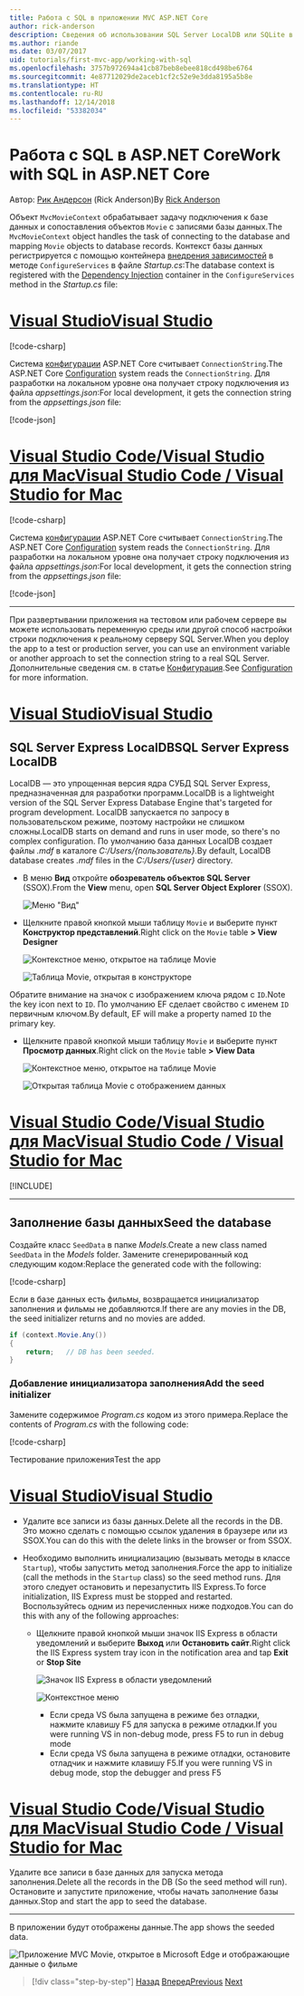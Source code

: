 ```yaml
---
title: Работа с SQL в приложении MVC ASP.NET Core
author: rick-anderson
description: Сведения об использовании SQL Server LocalDB или SQLite в приложении MVC ASP.NET Core.
ms.author: riande
ms.date: 03/07/2017
uid: tutorials/first-mvc-app/working-with-sql
ms.openlocfilehash: 3757b972694a41cb87beb8ebee818cd498be6764
ms.sourcegitcommit: 4e87712029de2aceb1cf2c52e9e3dda8195a5b8e
ms.translationtype: HT
ms.contentlocale: ru-RU
ms.lasthandoff: 12/14/2018
ms.locfileid: "53382034"
---
```

# <a name="work-with-sql-in-aspnet-core"></a><span data-ttu-id="be00c-103">Работа с SQL в ASP.NET Core</span><span class="sxs-lookup"><span data-stu-id="be00c-103">Work with SQL in ASP.NET Core</span></span>

<span data-ttu-id="be00c-104">Автор: [Рик Андерсон](https://twitter.com/RickAndMSFT) (Rick Anderson)</span><span class="sxs-lookup"><span data-stu-id="be00c-104">By [Rick Anderson](https://twitter.com/RickAndMSFT)</span></span>

<span data-ttu-id="be00c-105">Объект `MvcMovieContext` обрабатывает задачу подключения к базе данных и сопоставления объектов `Movie` с записями базы данных.</span><span class="sxs-lookup"><span data-stu-id="be00c-105">The `MvcMovieContext` object handles the task of connecting to the database and mapping `Movie` objects to database records.</span></span> <span data-ttu-id="be00c-106">Контекст базы данных регистрируется с помощью контейнера [внедрения зависимостей](xref:fundamentals/dependency-injection) в методе `ConfigureServices` в файле *Startup.cs*:</span><span class="sxs-lookup"><span data-stu-id="be00c-106">The database context is registered with the [Dependency Injection](xref:fundamentals/dependency-injection) container in the `ConfigureServices` method in the *Startup.cs* file:</span></span>

<!-- VS -------------------------->
# <a name="visual-studiotabvisual-studio"></a>[<span data-ttu-id="be00c-107">Visual Studio</span><span class="sxs-lookup"><span data-stu-id="be00c-107">Visual Studio</span></span>](#tab/visual-studio)

[!code-csharp[](~/tutorials/first-mvc-app/start-mvc/sample/MvcMovie22/Startup.cs?name=snippet_ConfigureServices&highlight=13-99)]

<span data-ttu-id="be00c-108">Система [конфигурации](xref:fundamentals/configuration/index) ASP.NET Core считывает `ConnectionString`.</span><span class="sxs-lookup"><span data-stu-id="be00c-108">The ASP.NET Core [Configuration](xref:fundamentals/configuration/index) system reads the `ConnectionString`.</span></span> <span data-ttu-id="be00c-109">Для разработки на локальном уровне она получает строку подключения из файла *appsettings.json*:</span><span class="sxs-lookup"><span data-stu-id="be00c-109">For local development, it gets the connection string from the *appsettings.json* file:</span></span>

[!code-json[](start-mvc/sample/MvcMovie/appsettings.json?highlight=2&range=8-10)]

<!-- Code -------------------------->
# <a name="visual-studio-code--visual-studio-for-mactabvisual-studio-codevisual-studio-mac"></a>[<span data-ttu-id="be00c-110">Visual Studio Code/Visual Studio для Mac</span><span class="sxs-lookup"><span data-stu-id="be00c-110">Visual Studio Code / Visual Studio for Mac</span></span>](#tab/visual-studio-code+visual-studio-mac)

[!code-csharp[](~/tutorials/first-mvc-app/start-mvc/sample/MvcMovie22/Startup.cs?name=snippet_UseSqlite&highlight=11-12)]

<span data-ttu-id="be00c-111">Система [конфигурации](xref:fundamentals/configuration/index) ASP.NET Core считывает `ConnectionString`.</span><span class="sxs-lookup"><span data-stu-id="be00c-111">The ASP.NET Core [Configuration](xref:fundamentals/configuration/index) system reads the `ConnectionString`.</span></span> <span data-ttu-id="be00c-112">Для разработки на локальном уровне она получает строку подключения из файла *appsettings.json*:</span><span class="sxs-lookup"><span data-stu-id="be00c-112">For local development, it gets the connection string from the *appsettings.json* file:</span></span>

[!code-json[](~/tutorials/first-mvc-app/start-mvc/sample/MvcMovie22/appsettingsSQLite.json?highlight=2&range=8-10)]

---  
<!-- End of VS tabs -->

<span data-ttu-id="be00c-113">При развертывании приложения на тестовом или рабочем сервере вы можете использовать переменную среды или другой способ настройки строки подключения к реальному серверу SQL Server.</span><span class="sxs-lookup"><span data-stu-id="be00c-113">When you deploy the app to a test or production server, you can use an environment variable or another approach to set the connection string to a real SQL Server.</span></span> <span data-ttu-id="be00c-114">Дополнительные сведения см. в статье [Конфигурация](xref:fundamentals/configuration/index).</span><span class="sxs-lookup"><span data-stu-id="be00c-114">See [Configuration](xref:fundamentals/configuration/index) for more information.</span></span>

<!-- VS -------------------------->
# <a name="visual-studiotabvisual-studio"></a>[<span data-ttu-id="be00c-115">Visual Studio</span><span class="sxs-lookup"><span data-stu-id="be00c-115">Visual Studio</span></span>](#tab/visual-studio)

## <a name="sql-server-express-localdb"></a><span data-ttu-id="be00c-116">SQL Server Express LocalDB</span><span class="sxs-lookup"><span data-stu-id="be00c-116">SQL Server Express LocalDB</span></span>

<span data-ttu-id="be00c-117">LocalDB — это упрощенная версия ядра СУБД SQL Server Express, предназначенная для разработки программ.</span><span class="sxs-lookup"><span data-stu-id="be00c-117">LocalDB is a lightweight version of the SQL Server Express Database Engine that's targeted for program development.</span></span> <span data-ttu-id="be00c-118">LocalDB запускается по запросу в пользовательском режиме, поэтому настройки не слишком сложны.</span><span class="sxs-lookup"><span data-stu-id="be00c-118">LocalDB starts on demand and runs in user mode, so there's no complex configuration.</span></span> <span data-ttu-id="be00c-119">По умолчанию база данных LocalDB создает файлы *.mdf* в каталоге *C:/Users/{пользователь}*.</span><span class="sxs-lookup"><span data-stu-id="be00c-119">By default, LocalDB database creates *.mdf* files in the *C:/Users/{user}* directory.</span></span>

* <span data-ttu-id="be00c-120">В меню **Вид** откройте **обозреватель объектов SQL Server** (SSOX).</span><span class="sxs-lookup"><span data-stu-id="be00c-120">From the **View** menu, open **SQL Server Object Explorer** (SSOX).</span></span>

  ![Меню "Вид"](working-with-sql/_static/ssox.png)

* <span data-ttu-id="be00c-122">Щелкните правой кнопкой мыши таблицу `Movie` и выберите пункт **Конструктор представлений**.</span><span class="sxs-lookup"><span data-stu-id="be00c-122">Right click on the `Movie` table **> View Designer**</span></span>

  ![Контекстное меню, открытое на таблице Movie](working-with-sql/_static/design.png)

  ![Таблица Movie, открытая в конструкторе](working-with-sql/_static/dv.png)

<span data-ttu-id="be00c-125">Обратите внимание на значок с изображением ключа рядом с `ID`.</span><span class="sxs-lookup"><span data-stu-id="be00c-125">Note the key icon next to `ID`.</span></span> <span data-ttu-id="be00c-126">По умолчанию EF сделает свойство с именем `ID` первичным ключом.</span><span class="sxs-lookup"><span data-stu-id="be00c-126">By default, EF will make a property named `ID` the primary key.</span></span>

* <span data-ttu-id="be00c-127">Щелкните правой кнопкой мыши таблицу `Movie` и выберите пункт **Просмотр данных**.</span><span class="sxs-lookup"><span data-stu-id="be00c-127">Right click on the `Movie` table **> View Data**</span></span>

  ![Контекстное меню, открытое на таблице Movie](working-with-sql/_static/ssox2.png)

  ![Открытая таблица Movie с отображением данных](working-with-sql/_static/vd22.png)

# <a name="visual-studio-code--visual-studio-for-mactabvisual-studio-codevisual-studio-mac"></a>[<span data-ttu-id="be00c-130">Visual Studio Code/Visual Studio для Mac</span><span class="sxs-lookup"><span data-stu-id="be00c-130">Visual Studio Code / Visual Studio for Mac</span></span>](#tab/visual-studio-code+visual-studio-mac)

[!INCLUDE[](~/includes/rp/sqlite.md)]

---  
<!-- End of VS tabs -->

## <a name="seed-the-database"></a><span data-ttu-id="be00c-131">Заполнение базы данных</span><span class="sxs-lookup"><span data-stu-id="be00c-131">Seed the database</span></span>

<span data-ttu-id="be00c-132">Создайте класс `SeedData` в папке *Models*.</span><span class="sxs-lookup"><span data-stu-id="be00c-132">Create a new class named `SeedData` in the *Models* folder.</span></span> <span data-ttu-id="be00c-133">Замените сгенерированный код следующим кодом:</span><span class="sxs-lookup"><span data-stu-id="be00c-133">Replace the generated code with the following:</span></span>

[!code-csharp[](~/tutorials/first-mvc-app/start-mvc/sample/MvcMovie22/Models/SeedData.cs?name=snippet_1)]

<span data-ttu-id="be00c-134">Если в базе данных есть фильмы, возвращается инициализатор заполнения и фильмы не добавляются.</span><span class="sxs-lookup"><span data-stu-id="be00c-134">If there are any movies in the DB, the seed initializer returns and no movies are added.</span></span>

```csharp
if (context.Movie.Any())
{
    return;   // DB has been seeded.
}
```

<a name="si"></a>
### <a name="add-the-seed-initializer"></a><span data-ttu-id="be00c-135">Добавление инициализатора заполнения</span><span class="sxs-lookup"><span data-stu-id="be00c-135">Add the seed initializer</span></span>

<span data-ttu-id="be00c-136">Замените содержимое *Program.cs* кодом из этого примера.</span><span class="sxs-lookup"><span data-stu-id="be00c-136">Replace the contents of *Program.cs* with the following code:</span></span>

[!code-csharp[](~/tutorials/first-mvc-app/start-mvc/sample/MvcMovie22/Program.cs)]

<span data-ttu-id="be00c-137">Тестирование приложения</span><span class="sxs-lookup"><span data-stu-id="be00c-137">Test the app</span></span>

<!-- VS -------------------------->
# <a name="visual-studiotabvisual-studio"></a>[<span data-ttu-id="be00c-138">Visual Studio</span><span class="sxs-lookup"><span data-stu-id="be00c-138">Visual Studio</span></span>](#tab/visual-studio)

* <span data-ttu-id="be00c-139">Удалите все записи из базы данных.</span><span class="sxs-lookup"><span data-stu-id="be00c-139">Delete all the records in the DB.</span></span> <span data-ttu-id="be00c-140">Это можно сделать с помощью ссылок удаления в браузере или из SSOX.</span><span class="sxs-lookup"><span data-stu-id="be00c-140">You can do this with the delete links in the browser or from SSOX.</span></span>
* <span data-ttu-id="be00c-141">Необходимо выполнить инициализацию (вызывать методы в классе `Startup`), чтобы запустить метод заполнения.</span><span class="sxs-lookup"><span data-stu-id="be00c-141">Force the app to initialize (call the methods in the `Startup` class) so the seed method runs.</span></span> <span data-ttu-id="be00c-142">Для этого следует остановить и перезапустить IIS Express.</span><span class="sxs-lookup"><span data-stu-id="be00c-142">To force initialization, IIS Express must be stopped and restarted.</span></span> <span data-ttu-id="be00c-143">Воспользуйтесь одним из перечисленных ниже подходов.</span><span class="sxs-lookup"><span data-stu-id="be00c-143">You can do this with any of the following approaches:</span></span>

  * <span data-ttu-id="be00c-144">Щелкните правой кнопкой мыши значок IIS Express в области уведомлений и выберите **Выход** или **Остановить сайт**.</span><span class="sxs-lookup"><span data-stu-id="be00c-144">Right click the IIS Express system tray icon in the notification area and tap **Exit** or **Stop Site**</span></span>

    ![Значок IIS Express в области уведомлений](working-with-sql/_static/iisExIcon.png)

    ![Контекстное меню](working-with-sql/_static/stopIIS.png)

    * <span data-ttu-id="be00c-147">Если среда VS была запущена в режиме без отладки, нажмите клавишу F5 для запуска в режиме отладки.</span><span class="sxs-lookup"><span data-stu-id="be00c-147">If you were running VS in non-debug mode, press F5 to run in debug mode</span></span>
    * <span data-ttu-id="be00c-148">Если среда VS была запущена в режиме отладки, остановите отладчик и нажмите клавишу F5.</span><span class="sxs-lookup"><span data-stu-id="be00c-148">If you were running VS in debug mode, stop the debugger and press F5</span></span>

<!-- Code -------------------------->
# <a name="visual-studio-code--visual-studio-for-mactabvisual-studio-codevisual-studio-mac"></a>[<span data-ttu-id="be00c-149">Visual Studio Code/Visual Studio для Mac</span><span class="sxs-lookup"><span data-stu-id="be00c-149">Visual Studio Code / Visual Studio for Mac</span></span>](#tab/visual-studio-code+visual-studio-mac)

<span data-ttu-id="be00c-150">Удалите все записи в базе данных для запуска метода заполнения.</span><span class="sxs-lookup"><span data-stu-id="be00c-150">Delete all the records in the DB (So the seed method will run).</span></span> <span data-ttu-id="be00c-151">Остановите и запустите приложение, чтобы начать заполнение базы данных.</span><span class="sxs-lookup"><span data-stu-id="be00c-151">Stop and start the app to seed the database.</span></span>

---  
<!-- End of VS tabs -->

<span data-ttu-id="be00c-152">В приложении будут отображены данные.</span><span class="sxs-lookup"><span data-stu-id="be00c-152">The app shows the seeded data.</span></span>

![Приложение MVC Movie, открытое в Microsoft Edge и отображающие данные о фильме](working-with-sql/_static/m55.png)

> [!div class="step-by-step"]
> <span data-ttu-id="be00c-154">[Назад](adding-model.md)
> [Вперед](controller-methods-views.md)</span><span class="sxs-lookup"><span data-stu-id="be00c-154">[Previous](adding-model.md)
[Next](controller-methods-views.md)</span></span>  
